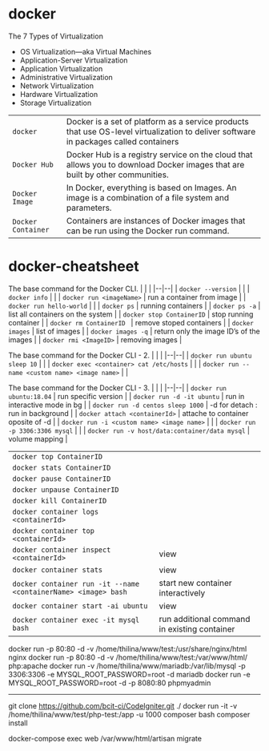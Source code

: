 
# docker

The 7 Types of Virtualization
	
 - OS Virtualization—aka Virtual Machines
 - Application-Server Virtualization
 - Application Virtualization
 - Administrative Virtualization
 - Network Virtualization
 - Hardware Virtualization
 - Storage Virtualization

|  |  |
|--|--|
| `docker` | Docker is a set of platform as a service products that use OS-level virtualization to deliver software in packages called containers |
| `Docker Hub` | Docker Hub is a registry service on the cloud that allows you to download Docker images that are built by other communities. |
| `Docker Image` | In Docker, everything is based on Images. An image is a combination of a file system and parameters. |
| `Docker Container` | Containers are instances of Docker images that can be run using the Docker run command. |
# docker-cheatsheet
The base command for the Docker CLI.
|  |  |
|--|--|
| `docker --version` |  |
| `docker info` |  |
| `docker run <imageName>` | run a container from image |
| `docker run hello-world` |  |
| `docker ps` | running containers |
| `docker ps -a` | list all containers on the system |
| `docker stop ContainerID` | stop running container |
| `docker rm ContainerID ` | remove stoped containers |
| `docker images` | list of  images |
| `docker images -q` | return only the image ID’s of the images |
| `docker rmi <ImageID>` | removing  images |

The base command for the Docker CLI - 2.
|  |  |
|--|--|
| `docker run ubuntu sleep 10` |  |
| `docker exec <container> cat /etc/hosts` |  |
| `docker run --name <custom name> <image name>` |  |

The base command for the Docker CLI - 3.
|  |  |
|--|--|
| `docker run ubuntu:18.04` | run specific version |
| `docker run -d -it ubuntu` | run in interactive mode in bg |
| `docker run -d centos sleep 1000` | -d for detach : run in background |
| `docker attach <containerId>` | attache to container oposite of -d |
| `docker run -i <custom name> <image name>` |  | 
| `docker run -p 3306:3306 mysql` |  |
| `docker run -v host/data:container/data mysql` | volume mapping |

|  |  |
|--|--|
| `docker top ContainerID` |  |
| `docker stats ContainerID ` |  |
| `docker pause ContainerID ` | |
| `docker unpause ContainerID` | |
| `docker kill ContainerID` | |
| `docker container logs <containerId>` | |
| `docker container top <containerId>` | |
| `docker container inspect <containerId>` | view  |
| `docker container stats` | view  |
| `docker container run -it --name <containerName> <image> bash` | start new container interactively  |
| `docker container start -ai ubuntu` | view  |
| `docker container exec -it mysql bash` | run additional command in existing container  |

docker run -p 80:80 -d -v /home/thilina/www/test:/usr/share/nginx/html nginx
docker run -p 80:80 -d -v /home/thilina/www/test:/var/www/html/ php:apache
docker run -v /home/thilina/www/mariadb:/var/lib/mysql -p 3306:3306 -e MYSQL_ROOT_PASSWORD=root -d mariadb
docker run -e MYSQL_ROOT_PASSWORD=root -d -p 8080:80 phpmyadmin

--------------------------------------
git clone https://github.com/bcit-ci/CodeIgniter.git ./
docker run -it -v /home/thilina/www/test/php-test:/app -u 1000 composer bash
composer install

docker-compose exec web /var/www/html/artisan migrate
